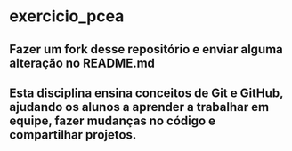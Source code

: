 # exercicio_pcea


## Fazer um fork desse repositório e enviar alguma alteração no README.md


## Esta disciplina ensina conceitos de Git e GitHub, ajudando os alunos a aprender a trabalhar em equipe, fazer mudanças no código e compartilhar projetos.


